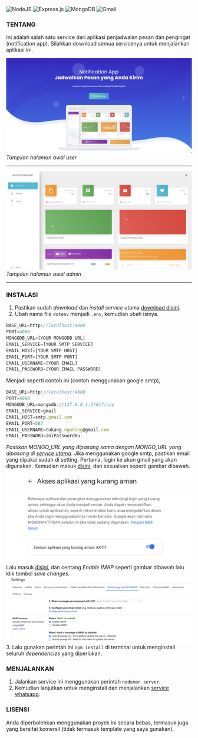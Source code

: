 <img alt="NodeJS" src="https://img.shields.io/badge/node.js-%2343853D.svg?style=for-the-badge&logo=node-dot-js&logoColor=white"/> <img alt="Express.js" src="https://img.shields.io/badge/express.js-%23404d59.svg?style=for-the-badge&logo=express&logoColor=%2361DAFB"/> <img alt="MongoDB" src ="https://img.shields.io/badge/MongoDB-%234ea94b.svg?style=for-the-badge&logo=mongodb&logoColor=white"/> <img alt="Gmail" src="https://img.shields.io/badge/Gmail-D14836?style=for-the-badge&logo=gmail&logoColor=white" />
### TENTANG
Ini adalah salah satu service dari aplikasi penjadwalan pesan dan pengingat (notification app). Silahkan download semua servicenya untuk menjalankan aplikasi ini.

![user dashboard](https://github.com/ragil000/nap.email.service/blob/master/readme/user-dashboard.png?raw=true)
*Tampilan halaman awal user*

------------


![admin dashboard](https://github.com/ragil000/nap.email.service/blob/master/readme/admin-dashboard.png?raw=true)
*Tampilan halaman awal admin*

------------

### INSTALASI
1. Pastikan sudah *download* dan *install service* utama [download disini](https://github.com/ragil000/nap.base.service "service whatsapp").
2. Ubah nama file `dotenv` menjadi `.env`, kemudian ubah isinya.
```javascript
BASE_URL=http://localhost:4000
PORT=4000
MONGODB_URL=[YOUR MONGODB URL]
EMAIL_SERVICE=[YOUR SMTP SERVICE]
EMAIL_HOST=[YOUR SMTP HOST]
EMAIL_PORT=[YOUR SMTP PORT]
EMAIL_USERNAME=[YOUR EMAIL]
EMAIL_PASSWORD=[YOUR EMAIL PASSWORD]
```
Menjadi seperti contoh ini (contoh menggunakan google smtp),
```javascript
BASE_URL=http://localhost:4000
PORT=4000
MONGODB_URL=mongodb://127.0.0.1:27017/nap
EMAIL_SERVICE=gmail
EMAIL_HOST=smtp.gmail.com
EMAIL_PORT=587
EMAIL_USERNAME=tukang.ngoding@gmail.com
EMAIL_PASSWORD=iniPasswordKu
```
*Pastikan MONGO_URL yang dipasang sama dengan MONGO_URL yang dipasang di [service utama](https://github.com/ragil000/nap.base.service "service utama")*.
Jika menggunakan google smtp, pastikan email yang dipakai sudah di setting. Pertama, login ke akun gmail yang akan digunakan. Kemudian masuk [disini](https://myaccount.google.com/u/2/lesssecureapps "disini"), dan sesuaikan seperti gambar dibawah.
![admin dashboard](https://github.com/ragil000/nap.email.service/blob/master/readme/setting-less-secure-gmail.png?raw=true)
Lalu masuk [disini](https://mail.google.com/mail/u/0/#settings/fwdandpop "disini"), dan centang *Enable IMAP* seperti gambar dibawah lalu klik tombol *save changes*.
![admin dashboard](https://github.com/ragil000/nap.email.service/blob/master/readme/setting-imap-gmail.png?raw=true)
3. Lalu gunakan perintah ini `npm install` di terminal untuk menginstall seluruh *dependencies* yang diperlukan.

### MENJALANKAN
1. Jalankan service ini menggunakan perintah `nodemon server`.
2. Kemudian lanjutkan untuk menginstall dan menjalankan [service whatsapp](https://github.com/ragil000/nap.wa.service "service whatsapp").

### LISENSI
Anda diperbolehkan menggunakan proyek ini secara bebas, termasuk juga yang bersifat komersil (tidak termasuk template yang saya gunakan).
